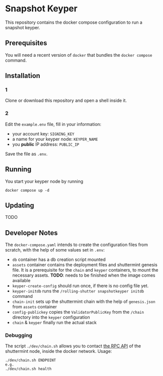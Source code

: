 # Snapshot Keyper

This repository contains the docker compose configuration to run a snapshot keyper.

## Prerequisites

You will need a recent version of `docker` that bundles the `docker compose` command.

## Installation

### 1 
Clone or download this repository and open a shell inside it.

### 2
Edit the `example.env` file, fill in your information:

- your account key: `SIGNING_KEY`
- a name for your keyper node: `KEYPER_NAME`
- you **public** IP address: `PUBLIC_IP`

Save the file as `.env`.

## Running

You start your keyper node by running

```
docker compose up -d
```

## Updating

TODO


## Developer Notes

The `docker-compose.yaml` intends to create the configuration files from scratch, with the help of some values set in
`.env`:

- `db` container has a db creation script mounted
- `assets` container contains the deployment files and shuttermint genesis file. It is a prerequisite for the `chain` and `keyper` containers, to mount the necessary assets.  **TODO**: needs to be finished when the
  image comes available
- `keyper-create-config` should run once, if there is no config file yet.
- `keyper-initdb` runs the `/rolling-shutter snapshotkeyper initdb` command
- `chain-init` sets up the shuttermint chain with the help of `genesis.json` from `assets` container
- `config-publickey` copies the `ValidatorPublicKey` from the `/chain` directory into the `keyper` configuration
- `chain` & `keyper` finally run the actual stack

### Debugging

The script `./dev/chain.sh` allows you to contact [the RPC API](https://docs.tendermint.com/v0.34/rpc/) of the shuttermint node, inside the docker network. Usage:

    ./dev/chain.sh ENDPOINT
    e.g.
    ./dev/chain.sh health
